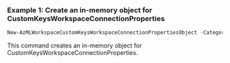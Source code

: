 ### Example 1: Create an in-memory object for CustomKeysWorkspaceConnectionProperties
```powershell
New-AzMLWorkspaceCustomKeysWorkspaceConnectionPropertiesObject -Category <ConnectionCategory> -CredentialsKey <String> -IsSharedToAll <Boolean> -Metadata <IWorkspaceConnectionPropertiesV2Metadata> -Target <String>
```

This command creates an in-memory object for CustomKeysWorkspaceConnectionProperties.

